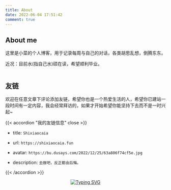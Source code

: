 ```yaml
---
title: About
date: 2022-06-04 17:51:42
comment: true
---
```

## About me

这里是小菜的个人博客，用于记录每周与自己的对话，各类胡思乱想，倒腾东东。

近况：目前水(指自己水)硕在读，希望顺利毕业。


<style>
    #test {
        width: auto;
        height: auto;
        overflow: hidden !important; 
      }
    #my-tags mark {
    position: initial!important;
    }
</style>
<div id="test"></div>
<script src="/js/tags-wall.js"></script>
<script>
	Tags({
	style: {
	fn: Style1,
	title: '是小菜啊',
	animation: 0,
	scale: 0.48,
	randomScoreIfNoSetting: 1 // 如果是1，则如果未设置标签大小那么随机设置一个大小；否则使用默认大小5
  },
  text: `
  偶尔读书/10/关于我/https:&#47;&#47;shixiaocaia.fun/books&#47
  有时电影/10/关于我/https:&#47;&#47;shixiaocaia.fun/movies&#47
  天天学习/10/关于我/https:&#47;&#47;docsify.shixiaocaia.fun&#47
  人生最优体验/8/关于我
  没怎么运动/8/关于我
  很少社交/8/关于我
  情绪表达者/7/关于我
  天天炫饭/8/关于我
  盐纠生/6/关于我
  双人成行/5/game
  杀戮尖塔/5/game
  地平线4/5/game
  坂本龙一/7/是爱好
  Hello world/8/是爱好
  Cooking/8/是爱好
  谐星聊天会/8/podcast/
  阿弥晚安/8/podcast
  八分/7/podcast
  肥话连篇/8/podcast
  `,
  rootDOM: document.getElementById('test')
})
</script>




## 友链

欢迎在任意文章下评论添加友链，希望你也是一个热爱生活的人，希望你已建站一段时间有一定内容，我会经常拜访的，如果才开始希望你能坚持下去而不是一时兴起~ 

{{< accordion "我的友链信息" close >}}

- title: `Shixiaocaia `

- url: `https://shixiaocaia.fun `

- avatar: `https://bu.dusays.com/2022/12/25/63a806f74cf5e.jpg`

- description: `去做吧，反正都会后悔。`

{{< /accordion >}}

<div align="center">

[![Typing SVG](https://readme-typing-svg.herokuapp.com?lines=Stay+hungry%2C+Stay+foolish.;%E6%84%BF%E4%BA%BA%E4%B8%8E%E4%BA%BA%E9%83%BD%E8%83%BD%E5%A4%9F%E7%9C%9F%E8%AF%9A%E6%B2%9F%E9%80%9A%E3%80%82)](https://git.io/typing-svg)

</div>
